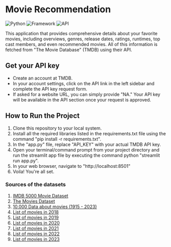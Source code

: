 # Movie Recommendation

![Python](https://img.shields.io/badge/Python-3.8-fcba03)
![Framework](https://img.shields.io/badge/Framework-Streamlit-red)
![API](https://img.shields.io/badge/API-TMDB-green)

This application that provides comprehensive details about your favorite movies, including overviews, genres, release dates, ratings, runtimes, top cast members, and even recommended movies. 
All of this information is fetched from "The Movie Database" (TMDB) using their API.

## Get your API key
- Create an account at TMDB.
- In your account settings, click on the API link in the left sidebar and complete the API key request form. 
- If asked for a website URL, you can simply provide "NA." Your API key will be available in the API section once your request is approved.

## How to Run the Project
1. Clone this repository to your local system.
2. Install all the required libraries listed in the requirements.txt file using the command "pip install -r requirements.txt".
3. In the "app.py" file, replace "API_KEY" with your actual TMDB API key.
4. Open your terminal/command prompt from your project directory and run the streamlit app file by executing the command python "streamlit run app.py".
5. In your web browser, navigate to "http://localhost:8501"
6. Voila! You're all set.

### Sources of the datasets 

1. [IMDB 5000 Movie Dataset](https://www.kaggle.com/carolzhangdc/imdb-5000-movie-dataset)
2. [The Movies Dataset](https://www.kaggle.com/rounakbanik/the-movies-dataset)
3. [10,000 Data about movies (1915 - 2023)](https://www.kaggle.com/datasets/willianoliveiragibin/10000-data-about-movies-1915-2023)
4. [List of movies in 2018](https://en.wikipedia.org/wiki/List_of_American_films_of_2018)
5. [List of movies in 2019](https://en.wikipedia.org/wiki/List_of_American_films_of_2019)
6. [List of movies in 2020](https://en.wikipedia.org/wiki/List_of_American_films_of_2020)
7. [List of movies in 2021](https://en.wikipedia.org/wiki/List_of_American_films_of_2021)
8. [List of movies in 2022](https://en.wikipedia.org/wiki/List_of_American_films_of_2022)
9. [List of movies in 2023](https://en.wikipedia.org/wiki/List_of_American_films_of_2023)
